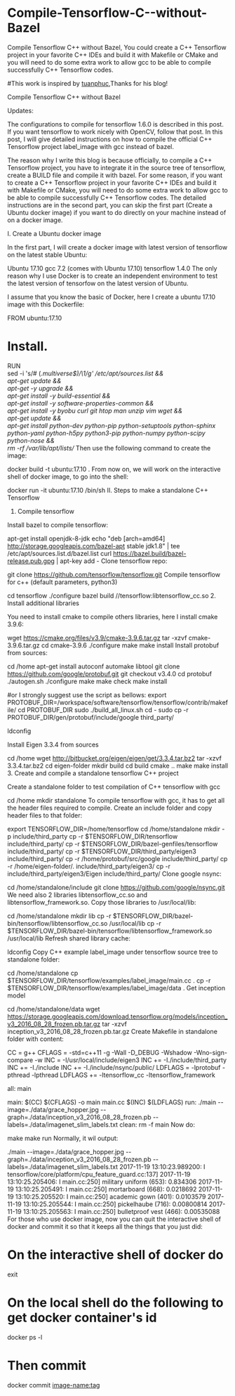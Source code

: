 # Compile-Tensorflow-C--without-Bazel
Compile Tensorflow C++ without Bazel, You could create a C++ Tensorflow project in your favorite C++ IDEs and build it with Makefile or CMake and you will need to do some extra work to allow gcc to be able to compile successfully C++ Tensorflow codes. 

#This work is inspired by [tuanphuc](https://tuanphuc.github.io/standalone-tensorflow-cpp/),Thanks for his blog!




Compile Tensorflow C++ without Bazel

Updates:

The configurations to compile for tensorflow 1.6.0 is described in this post. If you want tensorflow to work nicely with OpenCV, follow that post.
In this post, I will give detailed instructions on how to compile the official C++ Tensorflow project label_image with gcc instead of bazel.

The reason why I write this blog is because officially, to compile a C++ Tensorflow project, you have to integrate it in the source tree of tensorflow, create a BUILD file and compile it with bazel. For some reason, if you want to create a C++ Tensorflow project in your favorite C++ IDEs and build it with Makefile or CMake, you will need to do some extra work to allow gcc to be able to compile successfully C++ Tensorflow codes. The detailed instructions are in the second part, you can skip the first part (Create a Ubuntu docker image) if you want to do directly on your machine instead of on a docker image.

I. Create a Ubuntu docker image

In the first part, I will create a docker image with latest version of tensorflow on the latest stable Ubuntu:

Ubuntu 17.10
gcc 7.2 (comes with Ubuntu 17.10)
tensorflow 1.4.0
The only reason why I use Docker is to create an independent environment to test the latest version of tensorfow on the latest version of Ubuntu.

I assume that you know the basic of Docker, here I create a ubuntu 17.10 image with this Dockerfile:

FROM ubuntu:17.10

# Install.
RUN \
  sed -i 's/# \(.*multiverse$\)/\1/g' /etc/apt/sources.list && \
  apt-get update && \
  apt-get -y upgrade && \
  apt-get install -y build-essential && \
  apt-get install -y software-properties-common && \
  apt-get install -y byobu curl git htop man unzip vim wget && \
  apt-get update && \
  apt-get install python-dev python-pip python-setuptools python-sphinx python-yaml python-h5py python3-pip python-numpy python-scipy python-nose && \
  rm -rf /var/lib/apt/lists/*
Then use the following command to create the image:

docker build -t ubuntu:17.10 .
From now on, we will work on the interactive shell of docker image, to go into the shell:

docker run -it ubuntu:17.10 /bin/sh
II. Steps to make a standalone C++ Tensorflow

1. Compile tensorflow

Install bazel to compile tensorflow:

apt-get install openjdk-8-jdk
echo "deb [arch=amd64] http://storage.googleapis.com/bazel-apt stable jdk1.8" | tee /etc/apt/sources.list.d/bazel.list
curl https://bazel.build/bazel-release.pub.gpg | apt-key add -
Clone tensorflow repo:

git clone https://github.com/tensorflow/tensorflow.git
Compile tensorflow for c++ (default parameters, python3)

cd tensorflow
./configure
bazel build //tensorflow:libtensorflow_cc.so
2. Install additional libraries

You need to install cmake to compile others libraries, here I install cmake 3.9.6:

wget https://cmake.org/files/v3.9/cmake-3.9.6.tar.gz
tar -xzvf cmake-3.9.6.tar.gz
cd cmake-3.9.6
./configure
make
make install
Install protobuf from sources:

cd /home
apt-get install autoconf automake libtool
git clone https://github.com/google/protobuf.git
git checkout v3.4.0
cd protobuf
./autogen.sh
./configure
make
make check
make install

#or I strongly suggest use the script as bellows:
export PROTOBUF_DIR=/workspace/software/tensorflow/tensorflow/contrib/makefile/
cd PROTOBUF_DIR
sudo ./build_all_linux.sh
cd -
sudo cp -r PROTOBUF_DIR/gen/protobuf/include/google third_party/

ldconfig

Install Eigen 3.3.4 from sources

cd /home
wget http://bitbucket.org/eigen/eigen/get/3.3.4.tar.bz2
tar -xzvf 3.3.4.tar.bz2
cd eigen-folder
mkdir build
cd build
cmake ..
make
make install
3. Create and compile a standalone tensorflow C++ project

Create a standalone folder to test compilation of C++ tensorflow with gcc

cd /home
mkdir standalone
To compile tensorflow with gcc, it has to get all the header files required to compile. Create an include folder and copy header files to that folder:

export TENSORFLOW_DIR=/home/tensorflow
cd /home/standalone
mkdir -p include/third_party
cp -r $TENSORFLOW_DIR/tensorflow include/third_party/
cp -r $TENSORFLOW_DIR/bazel-genfiles/tensorflow include/third_party/
cp -r $TENSORFLOW_DIR/third_party/eigen3 include/third_party/
cp -r /home/protobuf/src/google include/third_party/
cp -r /home/eigen-folder/. include/third_party/eigen3/
cp -r include/third_party/eigen3/Eigen include/third_party/
Clone google nsync:

cd /home/standalone/include
git clone https://github.com/google/nsync.git
We need also 2 libraries libtensorflow_cc.so and libtensorflow_framework.so. Copy those libraries to /usr/local/lib:

cd /home/standalone
mkdir lib
cp -r $TENSORFLOW_DIR/bazel-bin/tensorflow/libtensorflow_cc.so /usr/local/lib
cp -r $TENSORFLOW_DIR/bazel-bin/tensorflow/libtensorflow_framework.so /usr/local/lib
Refresh shared library cache:

ldconfig
Copy C++ example label_image under tensorflow source tree to standalone folder:

cd /home/standalone
cp $TENSORFLOW_DIR/tensorflow/examples/label_image/main.cc .
cp -r $TENSORFLOW_DIR/tensorflow/examples/label_image/data .
Get inception model

cd /home/standalone/data
wget https://storage.googleapis.com/download.tensorflow.org/models/inception_v3_2016_08_28_frozen.pb.tar.gz
tar -xzvf inception_v3_2016_08_28_frozen.pb.tar.gz
Create Makefile in standalone folder with content:

CC = g++
CFLAGS = -std=c++11 -g -Wall -D_DEBUG -Wshadow -Wno-sign-compare -w
INC = -I/usr/local/include/eigen3
INC += -I./include/third_party
INC += -I./include
INC += -I./include/nsync/public/
LDFLAGS =  -lprotobuf -pthread -lpthread
LDFLAGS += -ltensorflow_cc -ltensorflow_framework

all: main

main:
        $(CC) $(CFLAGS) -o main main.cc $(INC) $(LDFLAGS)
run:
        ./main --image=./data/grace_hopper.jpg --graph=./data/inception_v3_2016_08_28_frozen.pb --labels=./data/imagenet_slim_labels.txt
clean:
        rm -f main
Now do:

make
make run
Normally, it wil output:

./main --image=./data/grace_hopper.jpg --graph=./data/inception_v3_2016_08_28_frozen.pb --labels=./data/imagenet_slim_labels.txt
2017-11-19 13:10:23.989200: I tensorflow/core/platform/cpu_feature_guard.cc:137]
2017-11-19 13:10:25.205406: I main.cc:250] military uniform (653): 0.834306
2017-11-19 13:10:25.205491: I main.cc:250] mortarboard (668): 0.0218692
2017-11-19 13:10:25.205520: I main.cc:250] academic gown (401): 0.0103579
2017-11-19 13:10:25.205544: I main.cc:250] pickelhaube (716): 0.00800814
2017-11-19 13:10:25.205563: I main.cc:250] bulletproof vest (466): 0.00535088
For those who use docker image, now you can quit the interactive shell of docker and commit it so that it keeps all the things that you just did:

# On the interactive shell of docker do
exit
# On the local shell do the following to get docker container's id
docker ps -l
# Then commit
docker commit <container-id> <image-name:tag>
